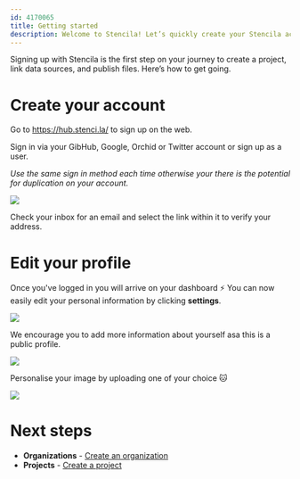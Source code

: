 ```yaml
---
id: 4170065
title: Getting started
description: Welcome to Stencila! Let’s quickly create your Stencila account and show you around so you can get started
---
```


Signing up with Stencila is the first step on your journey to create a project, link data sources, and publish files. Here’s how to get going.

# Create your account


Go to https://hub.stenci.la/ to sign up on the web.

Sign in via your GibHub, Google, Orchid or Twitter account or sign up as a user. 

*Use the same sign in method each time otherwise your there is the potential for duplication on your account.*

![](https://i.imgur.com/xW8xMDK.png)

Check your inbox for an email and select the link within it to verify your address. 

# Edit your profile

Once you've logged in you will arrive on your dashboard :zap: 
You can now easily edit your personal information by clicking **settings**. 

![](https://i.imgur.com/Wqk8Osz.png)

We encourage you to add more information about yourself asa this is a public profile.

![](https://i.imgur.com/HiPdVlK.png)

Personalise your image by uploading one of your choice :cat:

![](https://i.imgur.com/3AL5q3T.png)

# Next steps
 
- **Organizations** - [Create an organization](./https://hackmd.io/HzFwQFPuQvGpn_VZpa49yA) 
- **Projects** - [Create a project](https://hackmd.io/u3DIkALuSL2oTcx6JU4aZQ)







